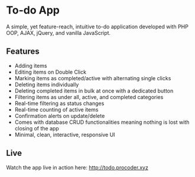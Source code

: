 # To-do App
A simple, yet feature-reach, intuitive to-do application developed with PHP OOP, AJAX, jQuery, and vanilla JavaScript.

## Features
- Adding items
- Editing items on Double Click
- Marking items as completed/active with alternating single clicks
- Deleting items individually
- Deleting completed items in bulk at once with a dedicated button
- Filtering items as under all, active, and completed categories
- Real-time filtering as status changes
- Real-time counting of active items
- Confirmation alerts on update/delete
- Comes with database CRUD functionalities meaning nothing is lost with closing of the app
- Minimal, clean, interactive, responsive UI

## Live
Watch the app live in action here: http://todo.procoder.xyz
